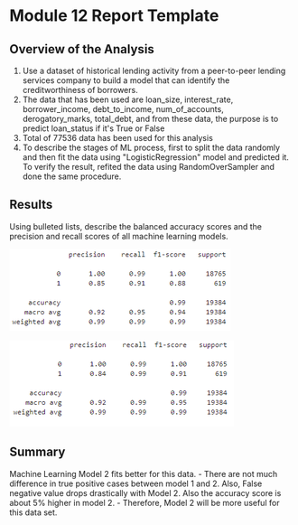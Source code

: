 # Module 12 Report Template

## Overview of the Analysis

1. Use a dataset of historical lending activity from a peer-to-peer lending services company to build a model that can identify the creditworthiness of borrowers.
2. The data that has been used are loan_size, interest_rate, borrower_income, debt_to_income, num_of_accounts, derogatory_marks, total_debt, 
    and from these data, the purpose is to predict loan_status if it's True or False
3. Total of 77536 data has been used for this analysis
4. To describe the stages of ML process, first to split the data randomly and then fit the data using "LogisticRegression" model and predicted it.
    To verify the result, refited the data using RandomOverSampler and done the same procedure.

## Results

Using bulleted lists, describe the balanced accuracy scores and the precision and recall scores of all machine learning models.


![* Machine Learning Model 1:](<./img/ML1.png>)

    
    
    


![* Machine Learning Model 2:](<./img/ML2.png>)


## Summary

Machine Learning Model 2 fits better for this data.
    - There are not much difference in true positive cases between model 1 and 2. Also, False negative value drops drastically with Model 2.
      Also the accuracy score is about 5% higher in model 2. 
    - Therefore, Model 2 will be more useful for this data set.